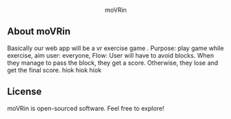 <p align="center">moVRin</p>

## About moVRin
Basically our web app will be a vr exercise  game . Purpose: play game while exercise, aim user: everyone,
Flow:
User will have to avoid blocks. When they manage to pass the block, they get a score. Otherwise, they lose and get the final score.
hiok hiok hiok 

## License

moVRin is open-sourced software. Feel free to explore!
